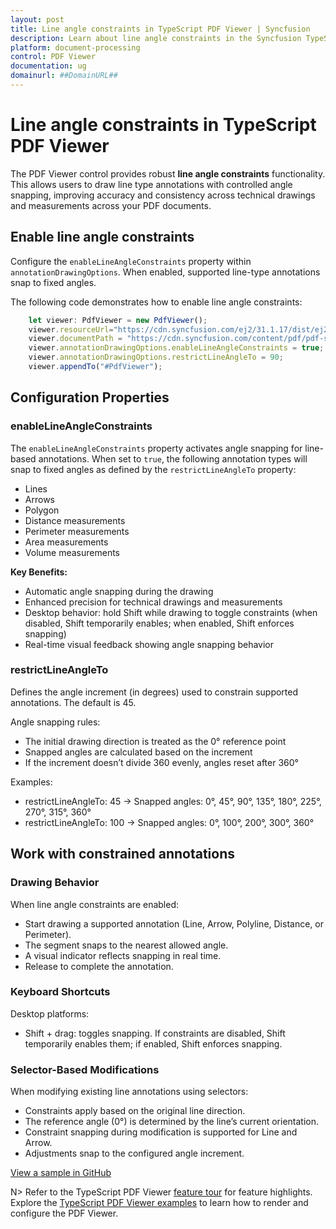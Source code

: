 ```yaml
---
layout: post
title: Line angle constraints in TypeScript PDF Viewer | Syncfusion
description: Learn about line angle constraints in the Syncfusion TypeScript PDF Viewer, including how to enable snapping, configure angle increments, and draw with precision.
platform: document-processing
control: PDF Viewer
documentation: ug
domainurl: ##DomainURL##
---
```


# Line angle constraints in TypeScript PDF Viewer

The PDF Viewer control provides robust **line angle constraints** functionality. This allows users to draw line type annotations with controlled angle snapping, improving accuracy and consistency across technical drawings and measurements across your PDF documents.

## Enable line angle constraints
Configure the `enableLineAngleConstraints` property within `annotationDrawingOptions`. When enabled, supported line-type annotations snap to fixed angles.

The following code demonstrates how to enable line angle constraints:

```ts
    let viewer: PdfViewer = new PdfViewer();
    viewer.resourceUrl="https://cdn.syncfusion.com/ej2/31.1.17/dist/ej2-pdfviewer-lib";
    viewer.documentPath = "https://cdn.syncfusion.com/content/pdf/pdf-succinctly.pdf";
    viewer.annotationDrawingOptions.enableLineAngleConstraints = true; 
    viewer.annotationDrawingOptions.restrictLineAngleTo = 90;
    viewer.appendTo("#PdfViewer");
```

## Configuration Properties

### enableLineAngleConstraints

The `enableLineAngleConstraints` property activates angle snapping for line-based annotations. When set to `true`, the following annotation types will snap to fixed angles as defined by the `restrictLineAngleTo` property:

- Lines
- Arrows
- Polygon
- Distance measurements
- Perimeter measurements
- Area measurements
- Volume measurements

**Key Benefits:**

- Automatic angle snapping during the drawing
- Enhanced precision for technical drawings and measurements
- Desktop behavior: hold Shift while drawing to toggle constraints (when disabled, Shift temporarily enables; when enabled, Shift enforces snapping)
- Real-time visual feedback showing angle snapping behavior

### restrictLineAngleTo

Defines the angle increment (in degrees) used to constrain supported annotations. The default is 45.

Angle snapping rules:

- The initial drawing direction is treated as the 0° reference point
- Snapped angles are calculated based on the increment
- If the increment doesn’t divide 360 evenly, angles reset after 360°

Examples:

- restrictLineAngleTo: 45 → Snapped angles: 0°, 45°, 90°, 135°, 180°, 225°, 270°, 315°, 360°
- restrictLineAngleTo: 100 → Snapped angles: 0°, 100°, 200°, 300°, 360°

## Work with constrained annotations

### Drawing Behavior

When line angle constraints are enabled:

- Start drawing a supported annotation (Line, Arrow, Polyline, Distance, or Perimeter).
- The segment snaps to the nearest allowed angle.
- A visual indicator reflects snapping in real time.
- Release to complete the annotation.

### Keyboard Shortcuts

Desktop platforms:
- Shift + drag: toggles snapping. If constraints are disabled, Shift temporarily enables them; if enabled, Shift enforces snapping.

### Selector-Based Modifications

When modifying existing line annotations using selectors:

- Constraints apply based on the original line direction.
- The reference angle (0°) is determined by the line’s current orientation.
- Constraint snapping during modification is supported for Line and Arrow.
- Adjustments snap to the configured angle increment.

[View a sample in GitHub](https://github.com/SyncfusionExamples/typescript-pdf-viewer-examples/tree/master/How%20to)

N> Refer to the TypeScript PDF Viewer [feature tour](https://www.syncfusion.com/pdf-viewer-sdk/javascript-pdf-viewer) for feature highlights. Explore the [TypeScript PDF Viewer examples](https://github.com/SyncfusionExamples/typescript-pdf-viewer-examples) to learn how to render and configure the PDF Viewer.
